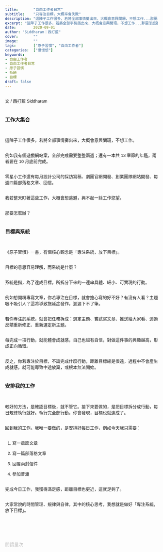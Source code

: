 ```yaml
---
title:       "自由工作者日常"
subtitle:    "只專注目標，大概率會失敗"
description: "這陣子工作很多，若將全部事情攤出來，大概會意興闌珊，不想工作...那要怎麼辦？"
excerpt: "這陣子工作很多，若將全部事情攤出來，大概會意興闌珊，不想工作...那要怎麼辦？"
date:        2020-09-01
author: "Siddharam｜西打藍"
cover:       ""
image:       ""
tags:        ["原子習慣", "自由工作者"]
categories:  ["慢慢想"]
keywords:
- 自由工作者
- 自由工作者日常
- 原子習慣
- 系統
- 目標
draft: false
---
```


<article style="font-family: 'Noto Sans TC', '微軟正黑體', sans-serif; font-weight: 300;">

<br>文 / 西打藍 Siddharam<br><br>

<h3 class="article-h1-color">工作大集合</h3><br>

這陣子工作很多，若將全部事情攤出來，大概會意興闌珊，不想工作。<br><br>

例如我有個遊戲網站案，全部完成需要整整兩週；還有一本共 13 章節的年鑑，兩者要在 10 月底前完成。<br><br>

零星小工作還有每月設計公司的採訪寫稿、劇團官網開發、創業團隊網站開發、每週四篇部落格文章、回信。<br><br>

我若整天盯著這些工作，大概會想逃避，興不起一絲工作慾望。<br><br>

那要怎麼辦？<br><br>

<h3 class="article-h1-color">目標與系統</h3><br>

《原子習慣》一書，有個核心觀念是「專注系統，放下目標」。<br><br>

目標的意思容易理解，而系統是什麼？<br><br>

系統是指，為了達成目標，所拆分下來的一連串具體、細小、可實現的行動。<br><br>

例如想開粉專寫文章，你若專注在目標，就會擔心寫的好不好？有沒有人看？主題吸不吸引人？這將導致拖延症發作，遲遲下不了筆。<br><br>

若你專注於系統，就會把任務拆成：選定主題、嘗試寫文章、推送給大家看、透過反饋重新修正、重新選定新主題。<br><br>

每完成一項行動，就能體會成就感，自己也越有自信，對做這件事的興趣越高，形成正向循環。<br><br>

反之，你若專注於目標，不論完成什麼行動，距離目標總是很遠，過程中不會產生成就感，就可能導致中途放棄，或根本無法開始。<br><br>


<h3 class="article-h1-color">安排我的工作</h3><br>

較好的方法，是確認目標後，就不管它。接下來要做的，是把目標拆分成行動，每日規律執行就好。執行完全部行動，你會發現，目標也就達成了。<br><br>

回到我的工作。我唯一要做的，是安排好每日工作，例如今天我只需要：<br><br>

1. 寫一章節文章<br>

2. 寫一篇部落格文章<br>

3. 回覆兩封信件<br>

4. 參加普渡<br><br>

完成今日工作，我獲得滿足感，距離目標也更近，這就足夠了。<br><br>

大家常說的時間管理、規律與自律，其中的核心思考，我想就是做好「專注系統，放下目標」。<br><br>



<br><br><br>

</article>

<div style="color: #bfbfbf; font-size: 15px;" id="busuanzi_container_page_pv">
  閱讀量<span id="busuanzi_value_page_pv"></span>次
</div>

<script src="../../js/post.js"></script>





